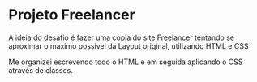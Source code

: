 # Projeto Freelancer

A ideia do desafio é fazer uma copia do site Freelancer tentando se aproximar o maximo possivel da Layout original, utilizando HTML e CSS

Me organizei escrevendo todo o HTML e em seguida aplicando o CSS através de classes.



